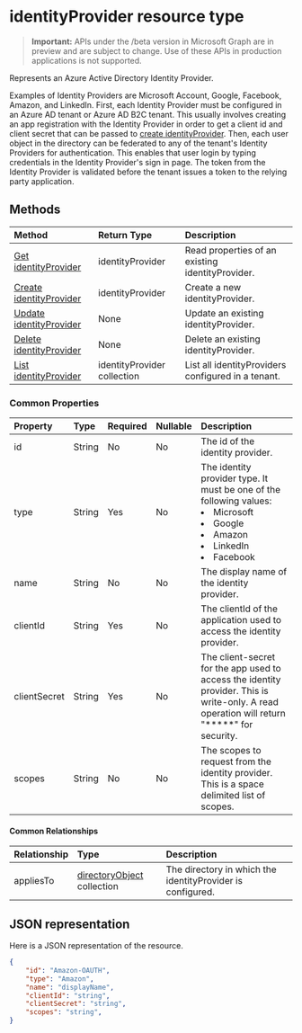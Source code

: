 # identityProvider resource type

> **Important:** APIs under the /beta version in Microsoft Graph are in preview and are subject to change. Use of these APIs in production applications is not supported.

Represents an Azure Active Directory Identity Provider.

Examples of Identity Providers are Microsoft Account, Google, Facebook, Amazon, and LinkedIn.  First, each Identity Provider must be configured in an Azure AD tenant or Azure AD B2C tenant.  This usually involves creating an app registration with the Identity Provider in order to get a client id and client secret that can be passed to [create identityProvider](../api/identityprovider_post.md).  Then, each user object in the directory can be federated to any of the tenant's Identity Providers for authentication.  This enables that user login by typing credentials in the Identity Provider's sign in page.  The token from the Identity Provider is validated before the tenant issues a token to the relying party application.

## Methods
| Method       | Return Type  |Description|
|:---------------|:--------|:----------|
|[Get identityProvider](../api/identityprovider_get.md) |identityProvider|Read properties of an existing identityProvider.|
|[Create identityProvider](../api/identityprovider_post.md)|identityProvider|Create a new identityProvider.|
|[Update identityProvider](../api/identityprovider_update.md)|None|Update an existing identityProvider.|
|[Delete identityProvider](../api/identityprovider_delete.md)|None|Delete an existing identityProvider.|
|[List identityProvider](../api/identityprovider_list.md)|identityProvider collection|List all identityProviders configured in a tenant.|

### Common Properties
|Property|Type|Required|Nullable|Description|
|:---------------|:--------|:--------|:--------|:----------|
|id|String|No|No|The id of the identity provider.|
|type|String|Yes|No|The identity provider type. It must be one of the following values: <li/>Microsoft<li/>Google<li/>Amazon<li/>LinkedIn<li/>Facebook|
|name|String|No|No|The display name of the identity provider.|
|clientId|String|Yes|No|The clientId of the application used to access the identity provider.|
|clientSecret|String|Yes|No|The client-secret for the app used to access the identity provider. This is write-only. A read operation will return "*****" for security.|
|scopes|String|No|No|The scopes to request from the identity provider.  This is a space delimited list of scopes.|

#### Common Relationships
|Relationship|Type|Description|
|:-------------|:-----------|:-----------|
|appliesTo|[directoryObject](../resources/directoryObject.md) collection|The directory in which the identityProvider is configured.|

## JSON representation
Here is a JSON representation of the resource.

```json
{
    "id": "Amazon-OAUTH",
    "type": "Amazon",
    "name": "displayName",
    "clientId": "string",
    "clientSecret": "string",
    "scopes": "string",
}
```
